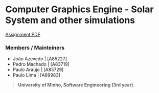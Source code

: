 # Computer Graphics Engine - Solar System and other simulations

[Assignment PDF](https://github.com/devzizu/Computer-Graphics/blob/master/2020/assignment.CG.eng.PDF) 

### Members / Mainteiners 

- João Azevedo    | [A85227]
- Pedro Machado  | [A83719]
- Paulo Araujo   | [A85729]
- Paulo Lima     | [A89983]

>**University of Minho, Software Engineering (3rd year)**.

